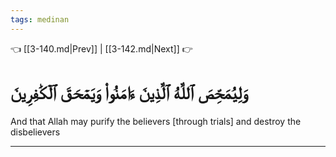 ```yaml
---
tags: medinan
---
```


👈 [[3-140.md|Prev]] | [[3-142.md|Next]] 👉

# وَلِيُمَحِّصَ ٱللَّهُ ٱلَّذِينَ ءَامَنُواْ وَيَمۡحَقَ ٱلۡكَٰفِرِينَ

And that Allah may purify the believers [through trials] and destroy the disbelievers

---

